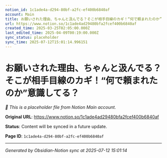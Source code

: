 ```yaml
---
notion_id: 1c1ade4a-d294-80bf-a2fc-ef400b6840af
account: Main
title: お願いされた理由、ちゃんと汲んでる？そこが相手目線のカギ！“何で頼まれたのか”意識してる？
url: https://www.notion.so/1c1ade4ad29480bfa2fcef400b6840af
created_time: 2025-03-25T02:05:00.000Z
last_edited_time: 2025-04-09T00:19:00.000Z
sync_status: placeholder
sync_time: 2025-07-12T15:01:14.996151
---
```


# お願いされた理由、ちゃんと汲んでる？そこが相手目線のカギ！“何で頼まれたのか”意識してる？

*🔄 This is a placeholder file from Notion Main account.*

**Original URL**: https://www.notion.so/1c1ade4ad29480bfa2fcef400b6840af

**Status**: Content will be synced in a future update.

**Page ID**: `1c1ade4a-d294-80bf-a2fc-ef400b6840af`

---

*Generated by Obsidian-Notion sync at 2025-07-12 15:01:14*
